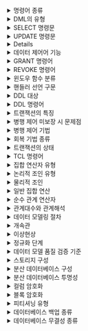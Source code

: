 <details>
<summary>명령어 종류</summary>
  <b>정조제</b><br/>
  데이터정의어(DDL), 데이터조작어(DML), 데이터제어어(DCL)
</details>

<details>
<summary>DML의 유형</summary>
  <b>세인업데</b><br/>
  SELECT, INSERT, UPDATE, DELETE
</details>

<details>
<summary>SELECT 명령문</summary>
  <b>셀프 웨 구해오</b><br/>
  SELECT, FROM, WHERE, GROUP BY, HAVING, ORDER BY
</details>

<details>
<summary>UPDATE 명령문</summary>
  <b>업셋웨</b><br/>
  UPDATE, SET, WHERE
</details>

<details>
<summaryDELETE 명령문</summary>
  <b>델프웨</b><br/>
  DELETE, FROM, WHERE
</details>

<details>
<summary>데이터 제어어 기능</summary>
  <b>보무병회</b><br/>
  데이터보안, 무결성 유지, 병행수행제어, 회복
</details>

<details>
<summary>GRANT 명령어</summary>
  <b>그온투</b><br/>
  GRANT 권한 ON 테이블 TO 사용자
</details>

<details>
<summary>REVOKE 명령어</summary>
  <b>리온프</b><br/>
  REVOKE 권한 ON 테이블 FROM 사용자
</details>

<details>
<summary>윈도우 함수 분류</summary>
  <b>집 순행비</b><br/>
  집계함수, 순위함수, 행순서 함수, 그룹 내 비율 함수
</details>

<details>
<summary>핸들러 선언 구문</summary>
  <b>액상명</b><br/>
  액션, 상태 값, 명령문
</details>

<details>
<summary>DDL 대상</summary>
  <b>도스테뷰인</b><br/>
  도메인, 스키마, 테이블, 뷰, 인덱스
</details>

<details>
<summary>DDL 명령어</summary>
  <b>크알드트</b><br/>
  CREATE, ALTER, DROP, TRUNCATE
</details>

<details>
<summary>트랜잭션의 특징</summary>
  <b>ACID</b><br/>
  Atomicity, Consistency, Isolation, Durability
</details>

<details>
<summary>병행 제어 미보장 시 문제점</summary>
  <b>갱현모연</b><br/>
  갱신손실, 현황 파악오류, 모순성, 연쇄복귀
</details>

<details>
<summary>병행 제어 기법</summary>
  <b>로 낙타다</b><br/>
  로킹, 낙관적 검증, 타임 스탬프 순서, 다중버전 동시성
</details>

<details>
<summary>회복 기법 종류</summary>
  <b>회로체크</b><br/>
  회복 기법(로그 기반 회복 기법), 체크 포인트 회복 기법, 그림자 페이징 회복 기법
</details>

<details>
<summary>트랜잭션의 상태</summary>
  <b>활부완실</b><br/>
  활동, 부분완료, 완료, 실패, 철회 상태
</details>

<details>
<summary>TCL 명령어</summary>
  <b>커롤체</b><br/>
  커밋, 롤백, 체크 포인트
</details>

<details>
<summary>집합 연산자 유형</summary>
  <b>유유인마</b><br/>
  유니온, 유니온올, 인터섹션, 마이너스
</details>

<details>
<summary>논리적 조인 유형</summary>
  <b>내외교셀</b><br/>
  내부조인, 외부조인, 교차조인, 셀프조인
</details>

<details>
<summary>물리적 조인</summary>
  <b>네소해</b><br/>
  Nested-Loop Join, Sort-Merge Join, Hash Join
</details>

<details>
<summary>일반 집합 연산</summary>
  <b>합교차카</b><br/>
  합집합, 교집합, 차집합, 카디션 프로덕트
</details>

<details>
<summary>순수 관계 연산자</summary>
  <b>셀프조디</b><br/>
  셀렉트, 프로젝트, 조인, 디버전
</details>

<details>
<summary>관계대수와 관계해석</summary>
  <b>대절해비</b><br/>
  관계 대수는 절차적 언어, 관계 해석은 비절차적 언어
</details>

<details>
<summary>데이터 모델링 절차</summary>
  <b>요개논물</b><br/>
  요구조건 분석, 개념적 설계, 논리적 설계, 물리적 설계
</details>

<details>
<summary>개속관</summary>
  <b>개체-관계-모델 구성요소</b><br/>
  개체, 속성, 관계
</details>

<details>
<summary>이상현상</summary>
  <b>삽삭갱</b><br/>
  삽입이상, 삭제이상, 갱신이상
</details>

<details>
<summary>정규화 단계</summary>
  <b>원부이 결다조</b><br/>
  원자화(1), 부분 함수 종속 제거(2), 이행 함수 종속 제거(3), 결정자 함수 종속 BCNF, 다치 종속성 제거(4), 조인 종속성 제거 5NF
</details>

<details>
<summary>데이터 모델 품질 검증 기준</summary>
  <b>정완준 최일활</b><br/>
  정확성, 완전성, 준거성, 최신성, 일관성, 활용성
</details>

<details>
<summary>스토리지 구성</summary>
  <b>다나스</b><br/>
  DAS, NAS, SAN
</details>

<details>
<summary>분산 데이터베이스 구성</summary>
  <b>전분할지</b><br/>
  전역스키마, 분할스키마, 할당스키마, 지역스키마
</details>

<details>
<summary>분산 데이터베이스 투명성</summary>
  <b>위 복병 분장</b><br/>
  위치 투명성, 복제 투명성, 병행 투명성, 분할 투명성, 장애 투명성
</details>

<details>
<summary>컬럼 암호화</summary>
  <b>애플하</b><br/>
  API, Plug-in, Hybrid
</details>

<details>
<summary>블록 암호화</summary>
  <b>티파</b><br/>
  TDE 방식, 파일 암호화 방식
</details>

<details>
<summary>피티셔닝 유형</summary>
  <b>레해리 컴라</b><br/>
  레인지 파티셔닝, 해시 파티셔닝, 라스트 파티셔닝, 컴포지트 파티셔닝, 라운드로빈 파티셔닝
</details>

<details>
<summary>데이터베이스 백업 종류</summary>
  <b>전차증트</b><br/>
  전체백업, 차분백업, 증분백업, 트랜잭션 로그 백업
</details>

<details>
<summary>데이터베이스 무결성 종류</summary>
  <b>개참속시키</b><br/>
  개체 무결성, 참조 무결성, 속성 무결성, 사용자 무결성, 키 무결성
</details>
